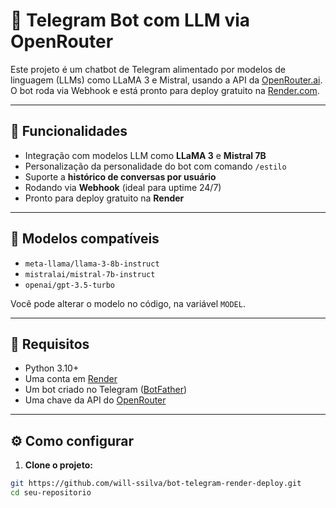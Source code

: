 # 🤖 Telegram Bot com LLM via OpenRouter

Este projeto é um chatbot de Telegram alimentado por modelos de linguagem (LLMs) como LLaMA 3 e Mistral, usando a API da [OpenRouter.ai](https://openrouter.ai). O bot roda via Webhook e está pronto para deploy gratuito na [Render.com](https://render.com).

---

## 🚀 Funcionalidades

- Integração com modelos LLM como **LLaMA 3** e **Mistral 7B**
- Personalização da personalidade do bot com comando `/estilo`
- Suporte a **histórico de conversas por usuário**
- Rodando via **Webhook** (ideal para uptime 24/7)
- Pronto para deploy gratuito na **Render**

---

## 🧠 Modelos compatíveis

- `meta-llama/llama-3-8b-instruct`
- `mistralai/mistral-7b-instruct`
- `openai/gpt-3.5-turbo`

Você pode alterar o modelo no código, na variável `MODEL`.

---

## 🧱 Requisitos

- Python 3.10+
- Uma conta em [Render](https://render.com)
- Um bot criado no Telegram ([BotFather](https://t.me/BotFather))
- Uma chave da API do [OpenRouter](https://openrouter.ai/)

---

## ⚙️ Como configurar

1. **Clone o projeto:**

```bash
git https://github.com/will-ssilva/bot-telegram-render-deploy.git
cd seu-repositorio
